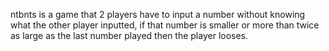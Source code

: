ntbnts is a game that 2 players have to input a number without knowing what the other player inputted, if that number is smaller or more than twice as large as the last number played then the player looses.
